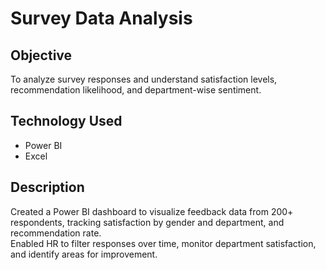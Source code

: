 # Survey Data Analysis

## Objective  
To analyze survey responses and understand satisfaction levels, recommendation likelihood, and department-wise sentiment.

## Technology Used  
- Power BI  
- Excel

## Description  
Created a Power BI dashboard to visualize feedback data from 200+ respondents, tracking satisfaction by gender and department, and recommendation rate.  
Enabled HR to filter responses over time, monitor department satisfaction, and identify areas for improvement.
